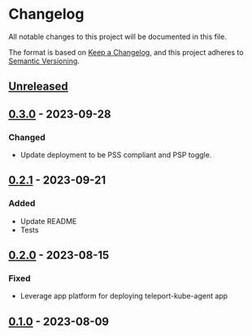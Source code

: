 # Changelog

All notable changes to this project will be documented in this file.

The format is based on [Keep a Changelog](https://keepachangelog.com/en/1.0.0/),
and this project adheres to [Semantic Versioning](https://semver.org/spec/v2.0.0.html).



## [Unreleased]

## [0.3.0] - 2023-09-28

### Changed
- Update deployment to be PSS compliant and PSP toggle.

## [0.2.1] - 2023-09-21

### Added
- Update README
- Tests

## [0.2.0] - 2023-08-15

### Fixed
- Leverage app platform for deploying teleport-kube-agent app


## [0.1.0] - 2023-08-09

[Unreleased]: https://github.com/giantswarm/teleport-operator/compare/v0.3.0...HEAD
[0.3.0]: https://github.com/giantswarm/teleport-operator/compare/v0.2.1...v0.3.0
[0.2.1]: https://github.com/giantswarm/teleport-operator/compare/v0.2.0...v0.2.1
[0.2.0]: https://github.com/giantswarm/teleport-operator/compare/v0.1.0...v0.2.0
[0.1.0]: https://github.com/giantswarm/teleport-operator/releases/tag/v0.1.0

